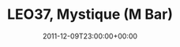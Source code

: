 ---
templateKey: event
guid: 08968e33-6eab-11ea-99c5-002590d1d1b0
date: 2011-12-09T23:00:00+00:00
eventTime: '11pm'
title: LEO37, Mystique (M Bar)
artist: LEO37
city: Taipei
venue: Mystique (M Bar)
group: LEO37
---